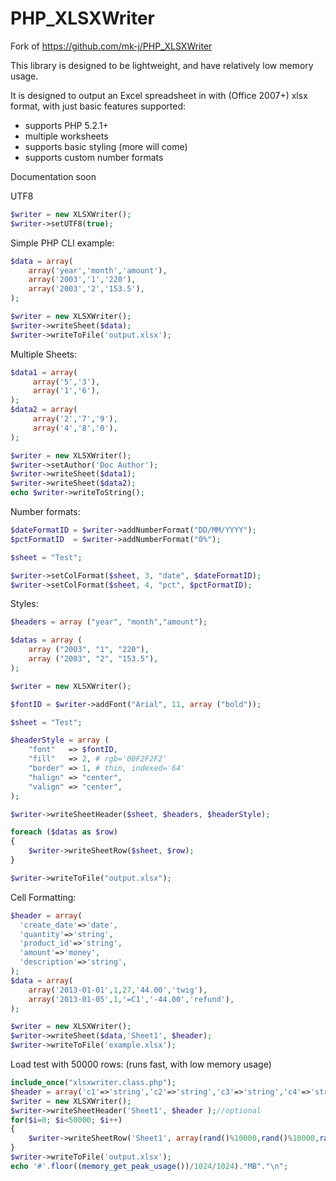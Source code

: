 PHP_XLSXWriter
==============

Fork of https://github.com/mk-j/PHP_XLSXWriter

This library is designed to be lightweight, and have relatively low memory usage.

It is designed to output an Excel spreadsheet in with (Office 2007+) xlsx format, with just basic features supported:
* supports PHP 5.2.1+
* multiple worksheets
* supports basic styling (more will come)
* supports custom number formats

Documentation soon

UTF8
```php
$writer = new XLSXWriter();
$writer->setUTF8(true);
```

Simple PHP CLI example:
```php
$data = array(
    array('year','month','amount'),
    array('2003','1','220'),
    array('2003','2','153.5'),
);

$writer = new XLSXWriter();
$writer->writeSheet($data);
$writer->writeToFile('output.xlsx');
```

Multiple Sheets:
```php
$data1 = array(  
     array('5','3'),
     array('1','6'),
);
$data2 = array(  
     array('2','7','9'),
     array('4','8','0'),
);

$writer = new XLSXWriter();
$writer->setAuthor('Doc Author');
$writer->writeSheet($data1);
$writer->writeSheet($data2);
echo $writer->writeToString();
```

Number formats:
```php
$dateFormatID = $writer->addNumberFormat("DD/MM/YYYY");
$pctFormatID  = $writer->addNumberFormat("0%");

$sheet = "Test";

$writer->setColFormat($sheet, 3, "date", $dateFormatID);
$writer->setColFormat($sheet, 4, "pct", $pctFormatID);
```

Styles:
```php
$headers = array ("year", "month","amount");

$datas = array (
    array ("2003", "1", "220"),
    array ("2003", "2", "153.5"),
);

$writer = new XLSXWriter();

$fontID = $writer->addFont("Arial", 11, array ("bold"));

$sheet = "Test";

$headerStyle = array (
	"font"   => $fontID,
	"fill"   => 2, # rgb='00F2F2F2'
	"border" => 1, # thin, indexed='64'
	"halign" => "center",
	"valign" => "center",
);

$writer->writeSheetHeader($sheet, $headers, $headerStyle);

foreach ($datas as $row)
{
	$writer->writeSheetRow($sheet, $row);
}

$writer->writeToFile("output.xlsx");
```

Cell Formatting:
```php
$header = array(
  'create_date'=>'date',
  'quantity'=>'string',
  'product_id'=>'string',
  'amount'=>'money',
  'description'=>'string',
);
$data = array(
    array('2013-01-01',1,27,'44.00','twig'),
    array('2013-01-05',1,'=C1','-44.00','refund'),
);

$writer = new XLSXWriter();
$writer->writeSheet($data,'Sheet1', $header);
$writer->writeToFile('example.xlsx');
```

Load test with 50000 rows: (runs fast, with low memory usage)
```php
include_once("xlsxwriter.class.php");
$header = array('c1'=>'string','c2'=>'string','c3'=>'string','c4'=>'string');
$writer = new XLSXWriter();
$writer->writeSheetHeader('Sheet1', $header );//optional
for($i=0; $i<50000; $i++)
{
    $writer->writeSheetRow('Sheet1', array(rand()%10000,rand()%10000,rand()%10000,rand()%10000) );
}
$writer->writeToFile('output.xlsx');
echo '#'.floor((memory_get_peak_usage())/1024/1024)."MB"."\n";
```

